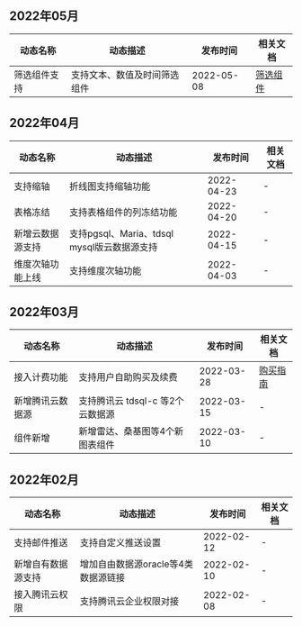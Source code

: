 ## 2022年05月
|动态名称|动态描述|发布时间|相关文档|
|--|--|--|--|
|筛选组件支持|支持文本、数值及时间筛选组件|2022-05-08|[筛选组件](https://cloud.tencent.com/document/product/590/73478)|


## 2022年04月
|动态名称|动态描述|发布时间|相关文档|
|--|--|--|--|
|支持缩轴|折线图支持缩轴功能|2022-04-23|-|
|表格冻结|支持表格组件的列冻结功能|2022-04-20|-|
|新增云数据源支持|支持pgsql、Maria、tdsql mysql版云数据源支持|2022-04-15|-|
|维度次轴功能上线|支持维度次轴功能|2022-04-03|-|



## 2022年03月
|动态名称|动态描述|发布时间|相关文档|
|--|--|--|--|
|接入计费功能|支持用户自助购买及续费|2022-03-28|[购买指南](https://cloud.tencent.com/document/product/590/19140)|
|新增腾讯云数据源|支持腾讯云 tdsql-c 等2个云数据源|2022-03-15|-|
|组件新增|新增雷达、桑基图等4个新图表组件|2022-03-10|-|





## 2022年02月

|动态名称|动态描述|发布时间|相关文档|
|--|--|--|--|
|支持邮件推送|支持自定义推送设置|2022-02-12|-|
|新增自有数据源支持|增加自由数据源oracle等4类数据源链接|2022-02-10|-|
|接入腾讯云权限|支持腾讯云企业权限对接|2022-02-08|-|

